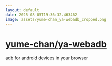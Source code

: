 ```yaml
---
layout: default
date: 2025-08-05T19:36:32.463462
image: assets/yume-chan_ya-webadb_cropped.png
---
```


# [yume-chan/ya-webadb](https://github.com/yume-chan/ya-webadb)

adb for android devices in your browser

